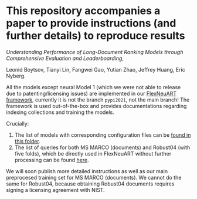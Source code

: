 # This repository accompanies a paper to provide instructions (and further details) to reproduce results

*Understanding Performance of Long-Document Ranking Models through Comprehensive Evaluation and Leaderboarding*, 

Leonid Boytsov, Tianyi Lin, Fangwei Gao, Yutian Zhao, Jeffrey Huang, Eric Nyberg.

All the models except neural Model 1 (which we were not able to release due to patenting/licensing issues) 
are implemented in our [FlexNeuART framework](https://github.com/oaqa/FlexNeuART/tree/pypi2021), 
currently it is not the branch `pypi2021`, not the main branch! 
The framework is used out-of-the-box and provides documentations regarding indexing collections and training the models.

Crucially:
1. The list of models with corresponding configuration files can be [found in this folder](model_conf).
2. The list of queries for both MS MARCO (documents) and Robust04 (with five folds), which be directly used in FlexNeuART without further processing can be found [here](queries).

We will soon publish more detailed instructions as well as our main preprocesed training set for MS MARCO (documents).
We cannot do the same for Robust04, because obtaining Robust04 documents requires signing a licensing agreement with NIST.